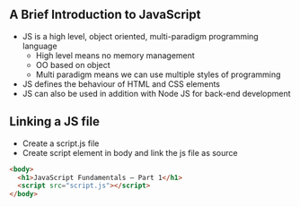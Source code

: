 ## A Brief Introduction to JavaScript

- JS is a high level, object oriented, multi-paradigm programming language
  - High level means no memory management
  - OO based on object
  - Multi paradigm means we can use multiple styles of programming
- JS defines the behaviour of HTML and CSS elements
- JS can also be used in addition with Node JS for back-end development

## Linking a JS file

- Create a script.js file
- Create script element in body and link the js file as source
```html
<body>
  <h1>JavaScript Fundamentals – Part 1</h1>
  <script src="script.js"></script>
</body>
```

